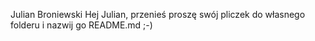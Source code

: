 Julian Broniewski
Hej Julian, przenieś proszę swój pliczek do własnego folderu i nazwij go README.md ;-)
